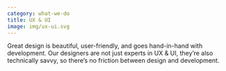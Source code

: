 ```yaml
---
category: what-we-do
title: UX & UI
image: img/ux-ui.svg
---
```


Great design is beautiful, user-friendly, and goes hand-in-hand with 
development. Our designers are not just experts in UX & UI, they’re also 
technically savvy, so there’s no friction between design and development.

